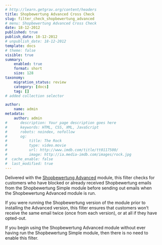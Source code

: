 ```yaml
---
# http://learn.getgrav.org/content/headers
title: Shopbewertung Advanced Cross Check
slug: filter_check_shopbewertung_advanced
# menu: Shopbewertung Advanced Cross Check
date: 18-12-2012
published: true
publish_date: 18-12-2012
# unpublish_date: 18-12-2012
template: docs
# theme: false
visible: true
summary:
    enabled: true
    format: short
    size: 128
taxonomy:
    migration_status: review
    category: [docs]
    tag: []
# added collection selector

author:
    name: admin
metadata:
    author: admin
#      description: Your page description goes here
#      keywords: HTML, CSS, XML, JavaScript
#      robots: noindex, nofollow
#      og:
#          title: The Rock
#          type: video.movie
#          url: http://www.imdb.com/title/tt0117500/
#          image: http://ia.media-imdb.com/images/rock.jpg
#  cache_enable: false
#  last_modified: true
---
```


Delivered with the [Shopbewertung Advanced](/documentation/mailbeez/shopbewertung_advanced/) module, this filter checks for customers who have blocked or already received Shopbewertung emails from the Shopbewertung Simple module before sending out emails when the Shopbewertung Advanced module is run.

If you were running the Shopbewertung version of the module prior to installing the Advanced version, this filter ensures that customers won’t receive the same email twice (once from each version), or at all if they have opted-out.

If you begin using the Shopbewertung Advanced module without ever having run the Shopbewertung Simple module, then there is no need to enable this filter.
